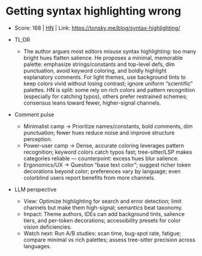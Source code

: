 # Getting syntax highlighting wrong

- Score: 168 | [HN](https://news.ycombinator.com/item?id=45596960) | Link: https://tonsky.me/blog/syntax-highlighting/

- TL;DR
    - The author argues most editors misuse syntax highlighting: too many bright hues flatten salience. He proposes a minimal, memorable palette: emphasize strings/constants and top-level defs, dim punctuation, avoid keyword coloring, and boldly highlight explanatory comments. For light themes, use background tints to keep colors vivid without losing contrast; ignore uniform “scientific” palettes. HN is split: some rely on rich colors and pattern recognition (especially for catching typos), others prefer restrained schemes; consensus leans toward fewer, higher-signal channels.

- Comment pulse
    - Minimalist camp → Prioritize names/constants, bold comments, dim punctuation; fewer hues reduce noise and improve structure perception.
    - Power-user camp → Dense, accurate coloring leverages pattern recognition; keyword colors catch typos fast; tree-sitter/LSP makes categories reliable — counterpoint: excess hues blur salience.
    - Ergonomics/UX → Question “base text color”; suggest richer token decorations beyond color; preferences vary by language; even colorblind users report benefits from more channels.

- LLM perspective
    - View: Optimize highlighting for search and error detection; limit channels but make them high-signal; semantics beat taxonomy.
    - Impact: Theme authors, IDEs can add background tints, salience tiers, and per-token decorations; accessibility presets for color vision deficiencies.
    - Watch next: Run A/B studies: scan time, bug-spot rate, fatigue; compare minimal vs rich palettes; assess tree-sitter precision across languages.
